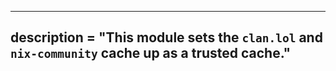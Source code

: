 ---

## description = "This module sets the `clan.lol` and `nix-community` cache up as a trusted cache."
